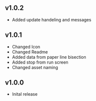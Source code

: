 ## v1.0.2

- Added update handeling and messages

## v1.0.1

- Changed Icon
- Changed Readme
- Added data from paper line bisection
- Added stop from run screen
- Changed asset naming

## v1.0.0

- Inital release
